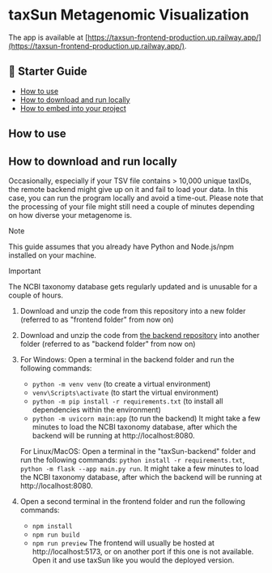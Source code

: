 # taxSun Metagenomic Visualization

The app is available at [https://taxsun-frontend-production.up.railway.app/](https://taxsun-frontend-production.up.railway.app/).

## 📃 Starter Guide

- [How to use](#how-to-use)
- [How to download and run locally](#how-to-download-and-run-locally)
- [How to embed into your project](#how-to-embed-into-your-project)

## How to use

## How to download and run locally

Occasionally, especially if your TSV file contains > 10,000 unique taxIDs, the remote backend might give up on it and fail to load your data. In this case, you can run the program locally and avoid a time-out. Please note that the processing of your file might still need a couple of minutes depending on how diverse your metagenome is.

> [!NOTE]
> This guide assumes that you already have Python and Node.js/npm installed on your machine.

> [!IMPORTANT]
> The NCBI taxonomy database gets regularly updated and is unusable for a couple of hours.

1. Download and unzip the code from this repository into a new folder (referred to as "frontend folder" from now on)
2. Download and unzip the code from [the backend repository](https://github.com/aralids/taxSun-fastAPI-backend) into another folder (referred to as "backend folder" from now on)

3. For Windows:
   Open a terminal in the backend folder and run the following commands:
   - `python -m venv venv` (to create a virtual environment)
   - `venv\Scripts\activate` (to start the virtual environment)
   - `python -m pip install -r requirements.txt` (to install all dependencies within the environment)
   - `python -m uvicorn main:app` (to run the backend)
   It might take a few minutes to load the NCBI taxonomy database, after which the backend will be running at http://localhost:8080.

   For Linux/MacOS:
   Open a terminal in the "taxSun-backend" folder and run the following commands: `python install -r requirements.txt`, `python -m flask --app main.py run`. It might take a few minutes to load the NCBI taxonomy database, after which the backend will be running at http://localhost:8080.

4. Open a second terminal in the frontend folder and run the following commands:
   - `npm install`
   - `npm run build`
   - `npm run preview`
   The frontend will usually be hosted at http://localhost:5173, or on another port if this one is not available. Open it and use taxSun like you would the deployed version.
